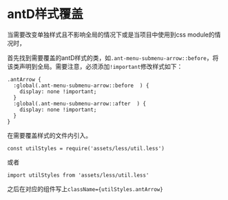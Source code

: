 # antD样式覆盖

当需要改变单独样式且不影响全局的情况下或是当项目中使用到css module的情况时，

首先找到需要覆盖的antD样式的类，如`.ant-menu-submenu-arrow::before`，将该类声明到全局。需要注意，必须添加`!important`修改样式如下：

```less {.class1 .class}
.antArrow {
  :global(.ant-menu-submenu-arrow::before  ) {
    display: none !important;
  }
  :global(.ant-menu-submenu-arrow::after  ) {
    display: none !important;
  }
}
```

在需要覆盖样式的文件内引入。

`const utilStyles = require('assets/less/util.less')`

或者

`import utilStyles from 'assets/less/util.less'`

之后在对应的组件写上`className={utilStyles.antArrow}`

